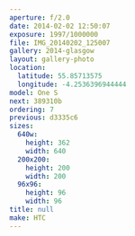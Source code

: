 ```yaml
---
aperture: f/2.0
date: 2014-02-02 12:50:07
exposure: 1997/1000000
file: IMG_20140202_125007
gallery: 2014-glasgow
layout: gallery-photo
location:
  latitude: 55.85713575
  longitude: -4.2536396944444
model: One S
next: 389310b
ordering: 7
previous: d3335c6
sizes:
  640w:
    height: 362
    width: 640
  200x200:
    height: 200
    width: 200
  96x96:
    height: 96
    width: 96
title: null
make: HTC
---
```

